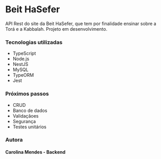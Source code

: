 # Beit HaSefer
API Rest do site da Beit HaSefer, que tem por finalidade ensinar sobre a Torá e a Kabbalah. Projeto em desenvolvimento.

### Tecnologias utilizadas
- TypeScript
- Node.js
- NestJS
- MySQL
- TypeORM
- Jest

### Próximos passos
- CRUD
- Banco de dados
- Validaçãoes
- Segurança
- Testes unitários

### Autora
#### Carolina Mendes - Backend

